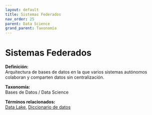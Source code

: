 ```yaml
---
layout: default
title: Sistemas Federados
nav_order: 25
parent: Data Science
grand_parent: Taxonomía
---
```


# Sistemas Federados

**Definición:**  
Arquitectura de bases de datos en la que varios sistemas autónomos colaboran y comparten datos sin centralización.

**Taxonomía:**  
Bases de Datos / Data Science

**Términos relacionados:**  
[Data Lake](https://maleniski.github.io/diccionario-angl-tec-mx/docs/taxonomia/bases-de-datos-/-data-science/data-lake.html), [Diccionario de datos](https://maleniski.github.io/diccionario-angl-tec-mx/docs/taxonomia/bases-de-datos-/-data-science/diccionario-de-datos.html)
